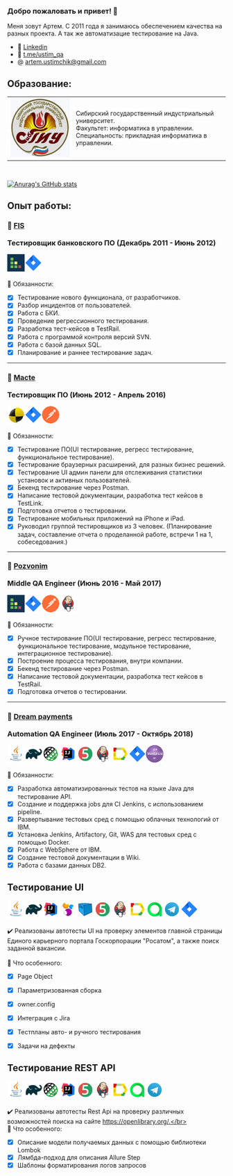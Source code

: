 ### Добро пожаловать и привет! 👋
Меня зовут Артем. С 2011 года я занимаюсь обеспечением качества на разных проекта. А так же автоматизацие тестирование на Java.</br>

- 💬 <a target="_blank" href="https://www.linkedin.com/in/artem-ustimchik-0bb081182/">Linkedin</a>
- 💬 <a target="_blank" href="https://t.me/ustim_qa">t.me/ustim_qa</a>
- @ artem.ustimchik@gmail.com

<!--
**artem-ustimchik/artem-ustimchik** is a ✨ _special_ ✨ repository because its `README.md` (this file) appears on your GitHub profile.

Here are some ideas to get you started:

- 🔭 I’m currently working on ...
- 🌱 I’m currently learning ...
- 👯 I’m looking to collaborate on ...
- 🤔 I’m looking for help with ...
- 💬 Ask me about ...
- 📫 How to reach me: ...
- 😄 Pronouns: ...
- ⚡ Fun fact: ...
-->

## Образование:
<table width="100%" border='0'>
   <tr> 
    <td width="30%" valign="bottom"><img src="/images/sibgiu.webp"></td><td valign="middle">Сибирский государственный индустриальный университет.</br>Факультет: информатика в управлении.</br>Специальность: прикладная информатика в управлении.</td></tr>
   </tr>
  </table>
  </br>

[![Anurag's GitHub stats](https://github-readme-stats.vercel.app/api?username=artem-ustimchik)](https://github.com/artem-ustimchik/github-readme-stats)

## Опыт работы:

### :link: <a target="_blank" href="https://fisgroup.ru">FIS</a></br></br> Тестировщик банковского ПО (Декабрь 2011 - Июнь 2012)
  
![This is an image](/icons/TestRail.png)![This is an image](/icons/Jira.png)</br></br>
:triangular_flag_on_post: Обязанности:

- [x] Тестирование нового функционала, от разработчиков. 
- [x] Разбор инцидентов от пользователей.
- [x] Работа с БКИ.
- [x] Проведение регрессионного тестирования.
- [x] Разработка тест-кейсов в TestRail.
- [x] Работа с программой контроля версий SVN.
- [x] Работа с базой данных SQL.
- [x] Планирование и раннее тестирование задач.

------
### :link: <a target="_blank" href="https://mactelabs.com">Macte</a></br></br> Тестировщик ПО (Июнь 2012 - Апрель 2016)
  
![This is an image](/icons/TestLink.png)![This is an image](/icons/Jira.png)![This is an image](/icons/Postman.png)</br></br>
:triangular_flag_on_post: Обязанности:

- [x] Тестирование ПО(UI тестирование, регресс тестирование, функциональное тестирование).
- [x] Тестирование браузерных расширений, для разных бизнес решений.
- [x] Тестирование UI админ панели для отслеживания статистики установок и активных пользователей.
- [x] Бекенд тестирование через Postman.
- [x] Написание тестовой документации, разработка тест кейсов в TestLink.
- [x] Подготовка отчетов о тестировании.
- [x] Тестирование мобильных приложений на iPhone и iPad.
- [x] Руководил группой тестировщиков из 3 человек. (Планирование задач, составление отчета о проделанной работе, встречи 1 на 1, собеседования.)

------
### :link: <a target="_blank" href="https://pozvonim.com">Pozvonim</a></br></br> Middle QA Engineer (Июнь 2016 - Май 2017)

![This is an image](/icons/TestRail.png)![This is an image](/icons/Jira.png)![This is an image](/icons/Postman.png)![This is an image](/icons/Jenkins.png)</br></br>
:triangular_flag_on_post: Обязанности:

- [x] Ручное тестирование ПО(UI тестирование, регресс тестирование, функциональное тестирование, модульное тестирование, интеграционное тестирование).
- [x] Построение процесса тестирования, внутри компании.
- [x] Бекенд тестирование через Postman.
- [x] Написание тестовой документации, разработка тест кейсов в TestRail.
- [x] Подготовка отчетов о тестировании.

------
### :link: <a target="_blank" href="https://www.dreampayments.com">Dream payments</a></br></br> Automation QA Engineer (Июль 2017 - Октябрь 2018)

![This is an image](/icons/Java.png)![This is an image](/icons/Gradle.png)![This is an image](/icons/Rest-Assured.png)![This is an image](/icons/Intelij_IDEA.png)![This is an image](/icons/JUnit5.png)![This is an image](/icons/Jenkins.png)![This is an image](/icons/Allure_Report.png)![This is an image](/icons/Jira.png)![This is an image](/icons/Ibm.png)</br></br>
:triangular_flag_on_post: Обязанности:

- [x] Разработка автоматизированных тестов на языке Java для тестирование API.
- [x] Создание и поддержка jobs для CI Jenkins, с использованием pipeline.
- [x] Развертывание тестовых сред с помощью облачных технологий от IBM.
- [x] Установка Jenkins, Artifactory, Git, WAS для тестовых сред с помощью Docker.
- [x] Работа с WebSphere от IBM.
- [x] Создание тестовой документации в Wiki.
- [x] Работа с базами данных DB2.

## Тестирование UI
![This is an image](/icons/Java.png)![This is an image](/icons/Gradle.png)![This is an image](/icons/Intelij_IDEA.png)![This is an image](/icons/Selenide.png)![This is an image](/icons/Selenoid.png)![This is an image](/icons/JUnit5.png)![This is an image](/icons/Jenkins.png)![This is an image](/icons/Allure_Report.png)![This is an image](/icons/AllureTestOps.png)![This is an image](/icons/Telegram.png)![This is an image](/icons/Jira.png)</br></br>
:heavy_check_mark: Реализованы автотесты UI на проверку элементов главной страницы Единого карьерного портала Госкорпорации "Росатом", а также поиск заданной вакансии.</br></br>
:triangular_flag_on_post: Что особенного:

- [x] Page Object
- [x] Параметризованная сборка
- [x] owner.config
- [x] Интеграция с Jira
- [x] Тестпланы авто- и ручного тестирования
- [x] Задачи на дефекты


## Тестирование REST API
![This is an image](/icons/Java.png)![This is an image](/icons/Gradle.png)![This is an image](/icons/Rest-Assured.png)![This is an image](/icons/Intelij_IDEA.png)![This is an image](/icons/JUnit5.png)![This is an image](/icons/Jenkins.png)![This is an image](/icons/Allure_Report.png)![This is an image](/icons/AllureTestOps.png)![This is an image](/icons/Telegram.png)</br></br>
:heavy_check_mark: Реализованы автотесты Rest Api на проверку различных возможностей поиска на сайте https://openlibrary.org/.</br></br>
:triangular_flag_on_post: Что особенного:

- [x] Описание модели получаемых данных с помощью библиотеки Lombok
- [x] Лямбда-подход для описания Allure Step
- [x] Шаблоны форматирования логов запросов
